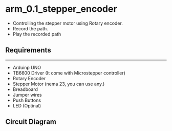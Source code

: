 # arm_0.1_stepper_encoder

<ul>
<li>Controlling the stepper motor using Rotary encoder.</li>
<li>Record the path.</li>
<li>Play the recorded path</li>
</ul>

<h2>Requirements</h2>
<hr>
<ul>
<li>Arduinp UNO</li>
<li>TB6600 Driver (It come with Microstepper controller)</li>
<li>Rotary Encoder</li>
<li>Stepper Motor (nema 23, you can use any.)</li>
<li>Breadboard</li>
<li>Jumper wires</li>
<li>Push Buttons</li>
<li>LED (Optinal)</li>
</ul>

<h2>Circuit Diagram</h2>
